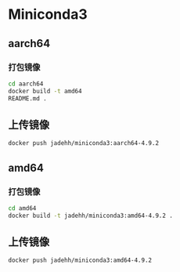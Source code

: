 # Miniconda3
## aarch64
### 打包镜像
```bash
cd aarch64
docker build -t amd64
README.md . 
```

## 上传镜像

```bash
docker push jadehh/miniconda3:aarch64-4.9.2 
```

## amd64
### 打包镜像

```bash
cd amd64
docker build -t jadehh/miniconda3:amd64-4.9.2 . 
```

## 上传镜像

```bash
docker push jadehh/miniconda3:amd64-4.9.2 
```
